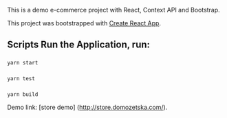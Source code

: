 This is a demo e-commerce project with React, Context API and Bootstrap.


This project was bootstrapped with [Create React App](https://github.com/facebook/create-react-app).

## Scripts Run the Application, run:

### 
```
yarn start
```

### 
```
yarn test
```

### 
```
yarn build
```

Demo link: [store demo] (http://store.domozetska.com/).
